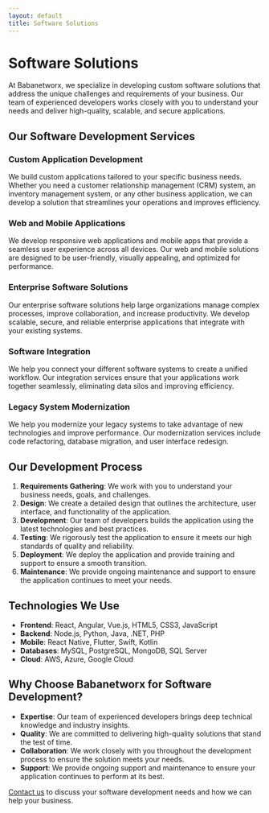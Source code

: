 ```yaml
---
layout: default
title: Software Solutions
---
```


# Software Solutions

At Babanetworx, we specialize in developing custom software solutions that address the unique challenges and requirements of your business. Our team of experienced developers works closely with you to understand your needs and deliver high-quality, scalable, and secure applications.

## Our Software Development Services

### Custom Application Development

We build custom applications tailored to your specific business needs. Whether you need a customer relationship management (CRM) system, an inventory management system, or any other business application, we can develop a solution that streamlines your operations and improves efficiency.

### Web and Mobile Applications

We develop responsive web applications and mobile apps that provide a seamless user experience across all devices. Our web and mobile solutions are designed to be user-friendly, visually appealing, and optimized for performance.

### Enterprise Software Solutions

Our enterprise software solutions help large organizations manage complex processes, improve collaboration, and increase productivity. We develop scalable, secure, and reliable enterprise applications that integrate with your existing systems.

### Software Integration

We help you connect your different software systems to create a unified workflow. Our integration services ensure that your applications work together seamlessly, eliminating data silos and improving efficiency.

### Legacy System Modernization

We help you modernize your legacy systems to take advantage of new technologies and improve performance. Our modernization services include code refactoring, database migration, and user interface redesign.

## Our Development Process

1. **Requirements Gathering**: We work with you to understand your business needs, goals, and challenges.
2. **Design**: We create a detailed design that outlines the architecture, user interface, and functionality of the application.
3. **Development**: Our team of developers builds the application using the latest technologies and best practices.
4. **Testing**: We rigorously test the application to ensure it meets our high standards of quality and reliability.
5. **Deployment**: We deploy the application and provide training and support to ensure a smooth transition.
6. **Maintenance**: We provide ongoing maintenance and support to ensure the application continues to meet your needs.

## Technologies We Use

- **Frontend**: React, Angular, Vue.js, HTML5, CSS3, JavaScript
- **Backend**: Node.js, Python, Java, .NET, PHP
- **Mobile**: React Native, Flutter, Swift, Kotlin
- **Databases**: MySQL, PostgreSQL, MongoDB, SQL Server
- **Cloud**: AWS, Azure, Google Cloud

## Why Choose Babanetworx for Software Development?

- **Expertise**: Our team of experienced developers brings deep technical knowledge and industry insights.
- **Quality**: We are committed to delivering high-quality solutions that stand the test of time.
- **Collaboration**: We work closely with you throughout the development process to ensure the solution meets your needs.
- **Support**: We provide ongoing support and maintenance to ensure your application continues to perform at its best.

[Contact us](/contact) to discuss your software development needs and how we can help your business.